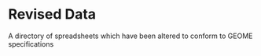 # Revised Data
A directory of spreadsheets which have been altered to conform to GEOME specifications
